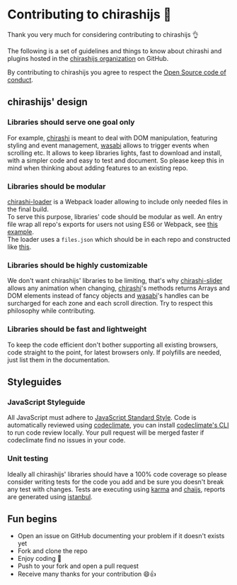 # Contributing to chirashijs :sushi:

Thank you very much for considering contributing to chirashijs 👌

The following is a set of guidelines and things to know about chirashi and plugins hosted in the [chirashijs organization](https://github.com/chirashijs) on GitHub.

By contributing to chirashijs you agree to respect the [Open Source code of conduct](https://opensource.org/codeofconduct).

## chirashijs' design

### Libraries should serve one goal only
For example, [chirashi](https://github.com/chirashijs/chirashi) is meant to deal with DOM manipulation, featuring styling and event management, [wasabi](https://github.com/chirashijs/chirashi-wasabi) allows to trigger events when scrolling etc.
It allows to keep libraries lights, fast to download and install, with a simpler code and easy to test and document. So please keep this in mind when thinking about adding features to an existing repo.

### Libraries should be modular
[chirashi-loader](https://github.com/chirashijs/chirashi-loader) is a Webpack loader allowing to include only needed files in the final build.<br/>
To serve this purpose, libraries' code should be modular as well. An entry file wrap all repo's exports for users not using ES6 or Webpack, see [this example](https://github.com/chirashijs/chirashi-utils/blob/master/src/index.js).<br/>
The loader uses a `files.json` which should be in each repo and constructed like [this](https://github.com/chirashijs/chirashi-utils/blob/master/files.json).

### Libraries should be highly customizable
We don't want chirashijs' libraries to be limiting, that's why [chirashi-slider](https://github.com/chirashijs/chirashi-slider) allows any animation when changing, [chirashi](https://github.com/chirashijs/chirashi)'s methods returns Arrays and DOM elements instead of fancy objects and [wasabi](https://github.com/chirashijs/chirashi-wasabi)'s handles can be surcharged for each zone and each scroll direction. Try to respect this philosophy while contributing.

### Libraries should be fast and lightweight
To keep the code efficient don't bother supporting all existing browsers, code straight to the point, for latest browsers only. If polyfills are needed, just list them in the documentation.

## Styleguides

### JavaScript Styleguide
All JavaScript must adhere to [JavaScript Standard Style](http://standardjs.com/). Code is automatically reviewed using [codeclimate](https://codeclimate.com/), you can install [codeclimate's CLI](https://github.com/codeclimate/codeclimate) to run code review locally. Your pull request will be merged faster if codeclimate find no issues in your code.

### Unit testing
Ideally all chirashijs' libraries should have a 100% code coverage so please consider writing tests for the code you add and be sure you doesn't break any test with changes. Tests are executing using [karma](https://github.com/karma-runner/karma) and [chaijs](http://chaijs.com/), reports are generated using [istanbul](https://github.com/gotwarlost/istanbul).

## Fun begins
* Open an issue on GitHub documenting your problem if it doesn't exists yet
* Fork and clone the repo
* Enjoy coding :tada:
* Push to your fork and open a pull request
* Receive many thanks for your contribution :smile::+1:
